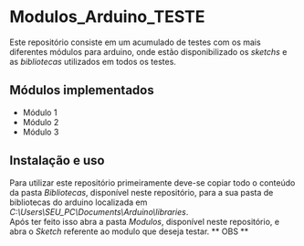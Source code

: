 # Modulos_Arduino_TESTE  
Este repositório consiste em um acumulado de testes com os mais diferentes módulos para arduino, onde estão
disponibilizado os _sketchs_ e as _bibliotecas_ utilizados em todos os testes.  
  
## Módulos implementados  
* Módulo 1  
* Módulo 2  
* Módulo 3  

## Instalação e uso  
Para utilizar este repositório primeiramente deve-se copiar todo o conteúdo da pasta _Bibliotecas_, disponível neste repositório, para a sua pasta de bibliotecas do arduino localizada em _C:\Users\SEU_PC\Documents\Arduino\libraries_.  
Após ter feito isso abra a pasta _Modulos_, disponível neste repositório, e abra o _Sketch_ referente ao modulo que deseja testar.
** OBS **